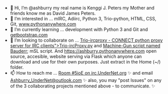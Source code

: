 - 👋 Hi, I’m @ashburry my real name is Kenggi J. Peters my Mother and friends know me as David James Peters.
- 👀 I’m interested in ... mIRC, Adiirc, Python 3, Trio-python, HTML, CSS, Git, <a href="https://www.pythonanywhere.com" alt="Python web hosting, learn to code with a teacher">www.pythonanywhere.com</a>
- 🌱 I’m currently learning ... development with Python 3 and Git and <a href="https://getbootstrap.com">getbootstrap.com</a>
- 💞️ I’m looking to collaborate on ... <a href="https://github.com/ashburrry-chat-irc/trio-ircproxy" alt="Link Trio-ircproxy gitthub page">Trio-ircproxy - CONNECT python proxy server for IRC clients">Trio-ircProxy.py</a> and <a href="https://github.com/ashburry-chat-irc/bauderr" alt="mIRC and Adiirc script named Bauderr, github page">Machine-Gun script named Bauderr</a>; mSL script. And <a href="https://github.com/ashburry-chat-irc/mslscript.com" alt="mslscript.com and ashbury.pythonanywhere.com website github page.">https://ashburry.pythonanywhere.com</a> open source, accesible, website serving via Flask which anyone can download and use for their own purposes. Just extract in the Home (~/) folder.
- 📫 How to reach me ... <a href="https://chat.undernet.org/" alt="open a new server window and join channel #5ioE, fun and safe.">Room #5ioE on irc.UnderNet.org</a> ✨ and email <a href="mailto:Ashburry_UnderNet@outlook.com" alt="open your email client to send an email to Ashbury">Ashburry_UnderNet@outlook.com</a> ✨ also, you may "post Issues" on any of the 3 collaborating projects mentioned above - to communicate. ✨

<!---
ashburry-chat-irc/ashburry-chat-irc is a ✨ special ✨ repository because its `README.md` (this file) appears on your GitHub profile.
You can click the Preview link to take a look at your changes.
--->
